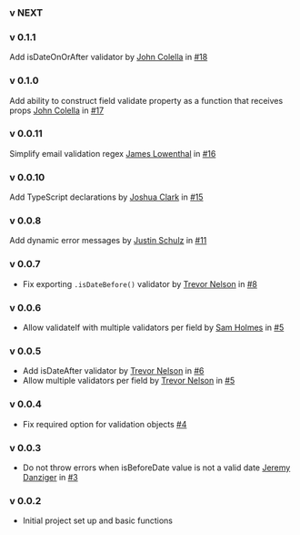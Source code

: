 ### v NEXT

### v 0.1.1
Add isDateOnOrAfter validator by [John Colella](https://github.com/jmcolella) in [#18](https://github.com/policygenius/redux-form-validations/pull/6)

### v 0.1.0
Add ability to construct field validate property as a function that receives props [John Colella](https://github.com/jmcolella) in [#17](https://github.com/policygenius/redux-form-validations/pull/17)

### v 0.0.11
Simplify email validation regex [James Lowenthal](https://github.com/JamesAnthonyLow) in [#16](https://github.com/policygenius/redux-form-validations/pull/16)

### v 0.0.10
Add TypeScript declarations by [Joshua Clark](https://github.com/j-clark) in [#15](https://github.com/policygenius/redux-form-validations/pull/15)

### v 0.0.8
Add dynamic error messages by [Justin Schulz](https://github.com/PepperTeasdale) in [#11](https://github.com/policygenius/redux-form-validations/pull/11)

### v 0.0.7
- Fix exporting `.isDateBefore()` validator by [Trevor Nelson](https://github.com/trevornelson) in [#8](https://github.com/policygenius/redux-form-validations/pull/8)

### v 0.0.6
- Allow validateIf with multiple validators per field by [Sam Holmes](https://github.com/samanthavholmes) in [#5](https://github.com/policygenius/redux-form-validations/pull/7)

### v 0.0.5
- Add isDateAfter validator by [Trevor Nelson](https://github.com/trevornelson) in [#6](https://github.com/policygenius/redux-form-validations/pull/6)
- Allow multiple validators per field by [Trevor Nelson](https://github.com/trevornelson) in [#5](https://github.com/policygenius/redux-form-validations/pull/5)

### v 0.0.4
- Fix required option for validation objects [#4](https://github.com/policygenius/redux-form-validations/pull/4)

### v 0.0.3
- Do not throw errors when isBeforeDate value is not a valid date [Jeremy Danziger](https://github.com/jdanz) in [#3](https://github.com/policygenius/redux-form-validations/pull/3)

### v 0.0.2
- Initial project set up and basic functions
